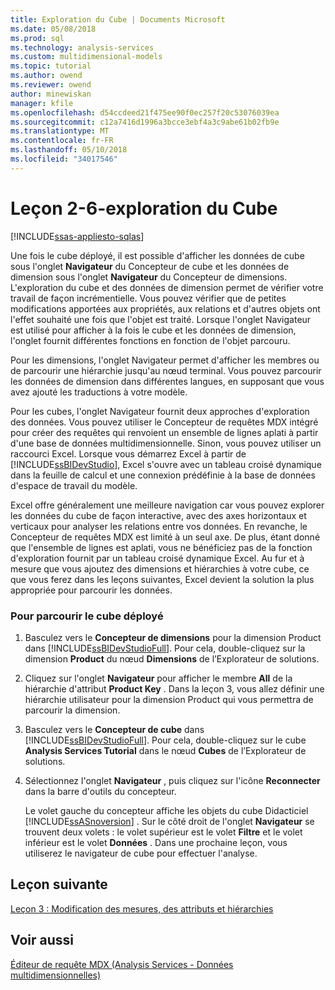 ```yaml
---
title: Exploration du Cube | Documents Microsoft
ms.date: 05/08/2018
ms.prod: sql
ms.technology: analysis-services
ms.custom: multidimensional-models
ms.topic: tutorial
ms.author: owend
ms.reviewer: owend
author: minewiskan
manager: kfile
ms.openlocfilehash: d54ccdeed21f475ee90f0ec257f20c53076039ea
ms.sourcegitcommit: c12a7416d1996a3bcce3ebf4a3c9abe61b02fb9e
ms.translationtype: MT
ms.contentlocale: fr-FR
ms.lasthandoff: 05/10/2018
ms.locfileid: "34017546"
---
```

# <a name="lesson-2-6---browsing-the-cube"></a>Leçon 2-6-exploration du Cube
[!INCLUDE[ssas-appliesto-sqlas](../includes/ssas-appliesto-sqlas.md)]

Une fois le cube déployé, il est possible d'afficher les données de cube sous l'onglet **Navigateur** du Concepteur de cube et les données de dimension sous l'onglet **Navigateur** du Concepteur de dimensions. L'exploration du cube et des données de dimension permet de vérifier votre travail de façon incrémentielle. Vous pouvez vérifier que de petites modifications apportées aux propriétés, aux relations et d'autres objets ont l'effet souhaité une fois que l'objet est traité. Lorsque l'onglet Navigateur est utilisé pour afficher à la fois le cube et les données de dimension, l'onglet fournit différentes fonctions en fonction de l'objet parcouru.  
  
Pour les dimensions, l'onglet Navigateur permet d'afficher les membres ou de parcourir une hiérarchie jusqu'au nœud terminal. Vous pouvez parcourir les données de dimension dans différentes langues, en supposant que vous avez ajouté les traductions à votre modèle.  
  
Pour les cubes, l'onglet Navigateur fournit deux approches d'exploration des données. Vous pouvez utiliser le Concepteur de requêtes MDX intégré pour créer des requêtes qui renvoient un ensemble de lignes aplati à partir d'une base de données multidimensionnelle. Sinon, vous pouvez utiliser un raccourci Excel. Lorsque vous démarrez Excel à partir de [!INCLUDE[ssBIDevStudio](../includes/ssbidevstudio-md.md)], Excel s'ouvre avec un tableau croisé dynamique dans la feuille de calcul et une connexion prédéfinie à la base de données d'espace de travail du modèle.  
  
Excel offre généralement une meilleure navigation car vous pouvez explorer les données du cube de façon interactive, avec des axes horizontaux et verticaux pour analyser les relations entre vos données. En revanche, le Concepteur de requêtes MDX est limité à un seul axe. De plus, étant donné que l'ensemble de lignes est aplati, vous ne bénéficiez pas de la fonction d'exploration fournit par un tableau croisé dynamique Excel. Au fur et à mesure que vous ajoutez des dimensions et hiérarchies à votre cube, ce que vous ferez dans les leçons suivantes, Excel devient la solution la plus appropriée pour parcourir les données.  
  
### <a name="to-browse-the-deployed-cube"></a>Pour parcourir le cube déployé  
  
1.  Basculez vers le **Concepteur de dimensions** pour la dimension Product dans [!INCLUDE[ssBIDevStudioFull](../includes/ssbidevstudiofull-md.md)]. Pour cela, double-cliquez sur la dimension **Product** du nœud **Dimensions** de l’Explorateur de solutions.  
  
2.  Cliquez sur l'onglet **Navigateur** pour afficher le membre **All** de la hiérarchie d'attribut **Product Key** . Dans la leçon 3, vous allez définir une hiérarchie utilisateur pour la dimension Product qui vous permettra de parcourir la dimension.  
  
3.  Basculez vers le **Concepteur de cube** dans [!INCLUDE[ssBIDevStudioFull](../includes/ssbidevstudiofull-md.md)]. Pour cela, double-cliquez sur le cube **Analysis Services Tutorial** dans le nœud **Cubes** de l’Explorateur de solutions.  
  
4.  Sélectionnez l'onglet **Navigateur** , puis cliquez sur l'icône **Reconnecter** dans la barre d'outils du concepteur.  
  
    Le volet gauche du concepteur affiche les objets du cube Didacticiel [!INCLUDE[ssASnoversion](../includes/ssasnoversion-md.md)] . Sur le côté droit de l'onglet **Navigateur** se trouvent deux volets : le volet supérieur est le volet **Filtre** et le volet inférieur est le volet **Données** . Dans une prochaine leçon, vous utiliserez le navigateur de cube pour effectuer l'analyse.  
  
## <a name="next-lesson"></a>Leçon suivante  
[Leçon 3 : Modification des mesures, des attributs et hiérarchies](../analysis-services/lesson-3-modifying-measures-attributes-and-hierarchies.md)  
  
## <a name="see-also"></a>Voir aussi  
[Éditeur de requête MDX &#40;Analysis Services - Données multidimensionnelles&#41;](http://msdn.microsoft.com/library/777f2c23-1c1c-4b72-9d19-48a4866551f8)  
  
  
  
